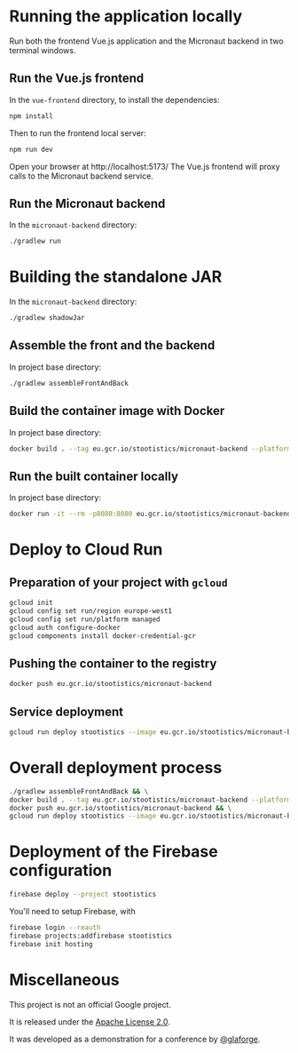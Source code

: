 # Running the application locally

Run both the frontend Vue.js application and the Micronaut backend in two terminal windows.

## Run the Vue.js frontend

In the `vue-frontend` directory, to install the dependencies:

```bash
npm install
```

Then to run the frontend local server:

```bash
npm run dev
```

Open your browser at http://localhost:5173/
The Vue.js frontend will proxy calls to the Micronaut backend service.

## Run the Micronaut backend

In the `micronaut-backend` directory:

```bash
./gradlew run
```

# Building the standalone JAR

In the `micronaut-backend` directory:

```bash
./gradlew shadowJar
```

## Assemble the front and the backend

In project base directory:

```bash
./gradlew assembleFrontAndBack
```

## Build the container image with Docker

In project base directory:

```bash
docker build . --tag eu.gcr.io/stootistics/micronaut-backend --platform linux/amd64
```

## Run the built container locally

In project base directory:

```bash
docker run -it --rm -p8080:8080 eu.gcr.io/stootistics/micronaut-backend
```

# Deploy to Cloud Run

## Preparation of your project with `gcloud`

```bash
gcloud init
gcloud config set run/region europe-west1
gcloud config set run/platform managed
gcloud auth configure-docker
gcloud components install docker-credential-gcr
```

## Pushing the container to the registry

```bash
docker push eu.gcr.io/stootistics/micronaut-backend
```

## Service deployment

```bash
gcloud run deploy stootistics --image eu.gcr.io/stootistics/micronaut-backend --allow-unauthenticated
```

# Overall deployment process

```bash
./gradlew assembleFrontAndBack && \
docker build . --tag eu.gcr.io/stootistics/micronaut-backend --platform linux/amd64 && \
docker push eu.gcr.io/stootistics/micronaut-backend && \
gcloud run deploy stootistics --image eu.gcr.io/stootistics/micronaut-backend --allow-unauthenticated
```

# Deployment of the Firebase configuration

```bash
firebase deploy --project stootistics
```

You'll need to setup Firebase, with

```bash
firebase login --reauth
firebase projects:addfirebase stootistics
firebase init hosting
```

# Miscellaneous

This project is not an official Google project.

It is released under the [Apache License 2.0](LICENSE).

It was developed as a demonstration for a conference by [@glaforge](https://github.com/glaforge).

